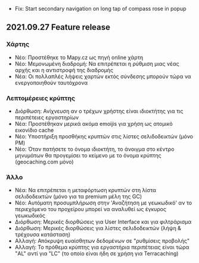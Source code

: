 - Fix: Start secondary navigation on long tap of compass rose in popup

## 2021.09.27 Feature release

### Χάρτης
- Νέο: Προστέθηκε το Mapy.cz ως πηγή online χάρτη
- Νέο: Μεμονωμένη διαδρομή: Να επιτρέπεται η ρύθμιση μιας νέας αρχής και η αντιστροφή της διαδρομής
- Νέα: Οι πολλαπλές λήψεις χαρτών εκτός σύνδεσης μπορούν τώρα να ενεργοποιηθούν ταυτόχρονα

### Λεπτομέρειες κρύπτης
- Διόρθωση: Ανίχνευση αν ο τρέχων χρήστης είναι ιδιοκτήτης για τις περιπέτειες εργαστηρίων
- Νέα: Προστέθηκαν μερικά ακόμα emoijis για χρήση ως ατομικό εικονίδιο cache
- Νέο: Υποστήριξη προσθήκης κρυπτών στις λίστες σελιδοδεικτών (μόνο PM)
- Νέο: Όταν πατήσετε το όνομα ιδιοκτήτη, το άνοιγμα στο κέντρο μηνυμάτων θα προγεμίσει το κείμενο με το όνομα κρύπτης (geocaching.com μόνο)

### Άλλο
- Νέα: Να επιτρέπεται η μεταφόρτωση κρυπτών στη λίστα σελιδοδεικτών (μόνο για τα premium μέλη της GC)
- Νέο: Αυτόματη προσυμπλήρωση στην 'Αναζήτηση με γεωκωδικό' αν το περιεχόμενο του προχείρου μπορεί να αναλυθεί ως έγκυρος γεωκωδικός
- Διόρθωση: Μερικές διορθώσεις για User Interface και για φιλτράρισμα
- Διόρθωση: Μερικές διορθώσεις για λίστες σελιδοδεικτών (λήψη & τρέχουσα κατάσταση)
- Αλλαγή: Απόκρυψη ευαίσθητων δεδομένων σε "ρυθμίσεις προβολής"
- Αλλαγή: Το πρόθεμα κρύπτης για εργαστήρια περιπέτειας είναι τώρα "AL" αντί για "LC" (το οποίο είναι ήδη σε χρήση για Terracaching)

